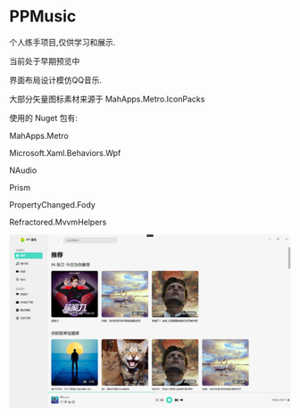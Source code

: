 # PPMusic
个人练手项目,仅供学习和展示.

当前处于早期预览中

界面布局设计模仿QQ音乐.

大部分矢量图标素材来源于 MahApps.Metro.IconPacks



使用的 Nuget 包有:

MahApps.Metro

Microsoft.Xaml.Behaviors.Wpf

NAudio

Prism

PropertyChanged.Fody

Refractored.MvvmHelpers



![image](https://github.com/xiejiang2014/PPMusic/blob/main/Gallery/1.png)

